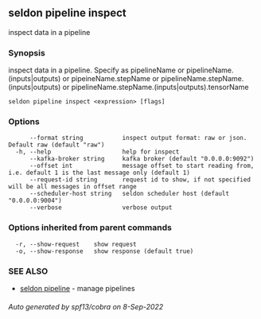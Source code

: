 ## seldon pipeline inspect

inspect data in a pipeline

### Synopsis

inspect data in a pipeline. Specify as pipelineName or pipelineName.(inputs|outputs) or  pipeineName.stepName or pipelineName.stepName.(inputs|outputs) or pipelineName.stepName.(inputs|outputs).tensorName

```
seldon pipeline inspect <expression> [flags]
```

### Options

```
      --format string           inspect output format: raw or json. Default raw (default "raw")
  -h, --help                    help for inspect
      --kafka-broker string     kafka broker (default "0.0.0.0:9092")
      --offset int              message offset to start reading from, i.e. default 1 is the last message only (default 1)
      --request-id string       request id to show, if not specified will be all messages in offset range
      --scheduler-host string   seldon scheduler host (default "0.0.0.0:9004")
      --verbose                 verbose output
```

### Options inherited from parent commands

```
  -r, --show-request    show request
  -o, --show-response   show response (default true)
```

### SEE ALSO

* [seldon pipeline](seldon_pipeline.md)	 - manage pipelines

###### Auto generated by spf13/cobra on 8-Sep-2022
